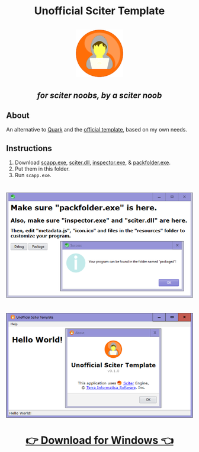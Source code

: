 <h1 align="center">
  <b>Unofficial Sciter Template</b>
  <br />
  <br />
  <a href="https://github.com/girkovarpa/unofficial-sciter-template">
    <img src="resources/logo/128.png" alt="Unofficial Sciter Template"/>
  </a>
</h1>

<h2 align="center"><i>for sciter noobs, by a sciter noob</i></h2>

## About

An alternative to [Quark](https://quark.sciter.com/) and the [official template](https://gitlab.com/sciter-engine/sciter-js-sdk/-/tree/main/samples.app/classic), based on my own needs.

## Instructions

1. Download [scapp.exe](https://gitlab.com/sciter-engine/sciter-js-sdk/-/blob/7a38ab467a08186e2ccf0f5716fed851bf367829/bin/windows/x32/scapp.exe), [sciter.dll](https://gitlab.com/sciter-engine/sciter-js-sdk/-/blob/7a38ab467a08186e2ccf0f5716fed851bf367829/bin/windows/x32/sciter.dll), [inspector.exe](https://gitlab.com/sciter-engine/sciter-js-sdk/-/blob/7a38ab467a08186e2ccf0f5716fed851bf367829/bin/windows/x32/inspector.exe), & [packfolder.exe](https://gitlab.com/sciter-engine/sciter-js-sdk/-/blob/7a38ab467a08186e2ccf0f5716fed851bf367829/bin/windows/packfolder.exe).
2. Put them in this folder.
3. Run `scapp.exe`.

<h1 align="center">
  <img src="screenshot2.png" alt="screenshot2" /></a><br/><br/>
  <img src="screenshot1.png" alt="screenshot1" /></a><br/><br/>

  <a href="https://girkovarpa.itch.io/unofficial-sciter-template#download">
  👉 Download for Windows 👈</a>
</h1>
